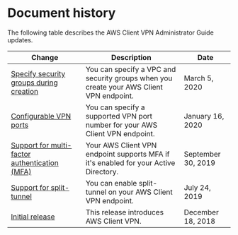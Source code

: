 # Document history<a name="WhatsNew"></a>

The following table describes the AWS Client VPN Administrator Guide updates\.

| Change | Description | Date | 
| --- |--- |--- |
| [Specify security groups during creation](https://docs.aws.amazon.com/vpn/latest/clientvpn-admin/cvpn-working-endpoints.html#cvpn-working-endpoint-create) | You can specify a VPC and security groups when you create your AWS Client VPN endpoint\. | March 5, 2020 | 
| [Configurable VPN ports](https://docs.aws.amazon.com/vpn/latest/clientvpn-admin/cvpn-working-endpoints.html#cvpn-working-endpoint-create) | You can specify a supported VPN port number for your AWS Client VPN endpoint\. | January 16, 2020 | 
| [Support for multi\-factor authentication \(MFA\)](https://docs.aws.amazon.com/vpn/latest/clientvpn-admin/authentication-authorization.html#ad) | Your AWS Client VPN endpoint supports MFA if it's enabled for your Active Directory\. | September 30, 2019 | 
| [Support for split\-tunnel](https://docs.aws.amazon.com/vpn/latest/clientvpn-admin/split-tunnel-vpn.html) | You can enable split\-tunnel on your AWS Client VPN endpoint\. | July 24, 2019 | 
| [Initial release](#WhatsNew) | This release introduces AWS Client VPN\. | December 18, 2018 | 
